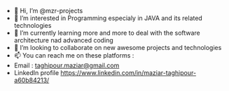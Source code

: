 - 👋 Hi, I’m @mzr-projects
- 👀 I’m interested in Programming especialy in JAVA and its related technologies
- 🌱 I’m currently learning more and more to deal with the software architecture nad advanced coding
- 💞️ I’m looking to collaborate on new awesome projects and technologies
- 📫 You can reach me on these platforms :
-   Email : taghipour.maziar@gmail.com 
-   LinkedIn profile https://www.linkedin.com/in/maziar-taghipour-a60b84213/

<!---
mzr-projects/mzr-projects is a ✨ special ✨ repository because its `README.md` (this file) appears on your GitHub profile.
You can click the Preview link to take a look at your changes.
--->
